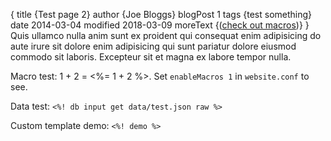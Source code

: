 {
    title {Test page 2}
    author {Joe Bloggs}
    blogPost 1
    tags {test something}
    date 2014-03-04
    modified 2018-03-09
    moreText {(<a href="$link">check out macros</a>)}
}
Quis ullamco nulla anim sunt ex proident qui consequat enim adipisicing do aute irure sit dolore enim adipisicing qui sunt pariatur dolore eiusmod commodo sit laboris. Excepteur sit et magna ex labore tempor nulla.

<!--more-->

Macro test: 1 + 2 = <%= 1 + 2 %>. Set `enableMacros 1` in `website.conf` to see.

Data test: `<%! db input get data/test.json raw %>`

Custom template demo: `<%! demo %>`